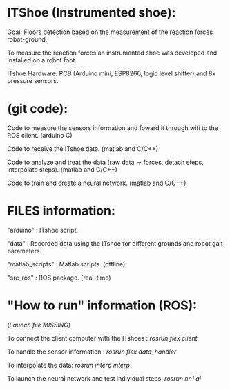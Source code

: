 # **ITShoe (Instrumented shoe)**:
Goal: Floors detection based on the measurement of the reaction forces robot-ground. 

To measure the reaction forces an instrumented shoe was developed and installed on a robot foot. 

ITshoe Hardware: PCB (Arduino mini, ESP8266, logic level shifter) and 8x pressure sensors.

# **(git code)**: 
Code to measure the sensors information and foward it through wifi to the ROS client. (arduino C) 

Code to receive the ITshoe data. (matlab and C/C++)

Code to analyze and treat the data (raw data -> forces, detach steps, interpolate steps). (matlab and C/C++)

Code to train and create a neural network. (matlab and C/C++)


# **FILES information**:
"arduino" : ITshoe script. 

"data" : Recorded data using the ITshoe for different grounds and robot gait parameters.

"matlab_scripts" : Matlab scripts. (offline)

"src_ros" : ROS package. (real-time)



# **"How to run" information** (ROS): 

(*Launch file MISSING*)

To connect the client computer with the ITshoes : *rosrun flex client*

To handle the sensor information : *rosrun flex data_handler*

To interpolate the data: *rosrun interp interp*

To launch the neural network and test individual steps: *rosrun nn1 ai*
